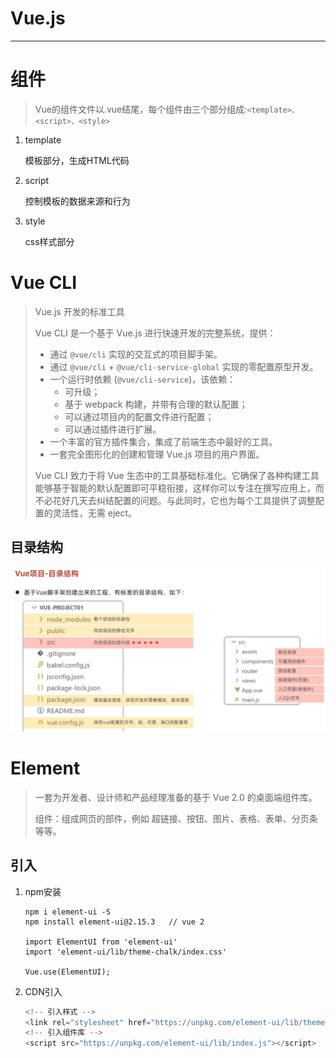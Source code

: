 # Vue.js

---





# 组件

> Vue的组件文件以.vue结尾，每个组件由三个部分组成:`<template>、<script>、<style>`

1. template

    模板部分，生成HTML代码

2. script

    控制模板的数据来源和行为

3. style

    css样式部分

# Vue CLI

> Vue.js 开发的标准工具
>
> Vue CLI 是一个基于 Vue.js 进行快速开发的完整系统，提供：
>
> - 通过 `@vue/cli` 实现的交互式的项目脚手架。
> - 通过 `@vue/cli` + `@vue/cli-service-global` 实现的零配置原型开发。
> - 一个运行时依赖 (`@vue/cli-service`)，该依赖：
>     - 可升级；
>     - 基于 webpack 构建，并带有合理的默认配置；
>     - 可以通过项目内的配置文件进行配置；
>     - 可以通过插件进行扩展。
> - 一个丰富的官方插件集合，集成了前端生态中最好的工具。
> - 一套完全图形化的创建和管理 Vue.js 项目的用户界面。
>
> Vue CLI 致力于将 Vue 生态中的工具基础标准化。它确保了各种构建工具能够基于智能的默认配置即可平稳衔接，这样你可以专注在撰写应用上，而不必花好几天去纠结配置的问题。与此同时，它也为每个工具提供了调整配置的灵活性，无需 eject。

## 目录结构

![image-20240128224708158](Vue.js/image-20240128224708158.png)



# Element

> 一套为开发者、设计师和产品经理准备的基于 Vue 2.0 的桌面端组件库。
>
> 组件：组成网页的部件，例如 超链接、按钮、图片、表格、表单、分页条等等。



## 引入

1. npm安装

    ```vue
    npm i element-ui -S
    npm install element-ui@2.15.3	// vue 2
    
    import ElementUI from 'element-ui'
    import 'element-ui/lib/theme-chalk/index.css'
    
    Vue.use(ElementUI);
    ```

2. CDN引入

    ```js
    <!-- 引入样式 -->
    <link rel="stylesheet" href="https://unpkg.com/element-ui/lib/theme-chalk/index.css">
    <!-- 引入组件库 -->
    <script src="https://unpkg.com/element-ui/lib/index.js"></script>
    ```
